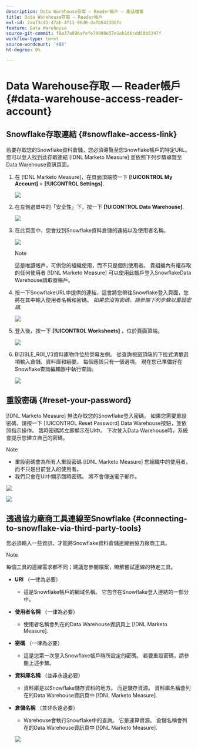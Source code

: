 ```yaml
---
description: Data Warehouse存取 — Reader帳戶 — 產品檔案
title: Data Warehouse存取 — Reader帳戶
exl-id: 2aa73c41-47ab-4f11-96d8-dafb642308fc
feature: Data Warehouse
source-git-commit: f8a37a996afefe78900e57e1eb166cdd50b5347f
workflow-type: tm+mt
source-wordcount: '488'
ht-degree: 0%

---
```


# Data Warehouse存取 — Reader帳戶 {#data-warehouse-access-reader-account}

## Snowflake存取連結 {#snowflake-access-link}

若要存取您的Snowflake資料倉儲，您必須導覽至您Snowflake帳戶的特定URL。 您可以登入找到此存取連結 [!DNL Marketo Measure] 並依照下列步驟導覽至Data Warehouse資訊頁面。

1. 在 [!DNL Marketo Measure]，在頁面頂端按一下 **[!UICONTROL My Account]** > **[!UICONTROL Settings]**.

   ![](assets/data-warehouse-access-reader-account-1.png)

1. 在左側選單中的「安全性」下，按一下 **[!UICONTROL Data Warehouse]**.

   ![](assets/data-warehouse-access-reader-account-2.png)

1. 在此頁面中，您會找到Snowflake資料倉儲的連結以及使用者名稱。

   ![](assets/data-warehouse-access-reader-account-3.png)

   >[!NOTE]
   >
   >這是唯讀帳戶，可供您的組織使用，而不只是個別使用者。 貴組織內有權存取的任何使用者 [!DNL Marketo Measure] 可以使用此帳戶登入SnowflakeData Warehouse讀取器帳戶。

1. 按一下SnowflakeURL中提供的連結，這會將您帶往Snowflake登入頁面，您將在其中輸入使用者名稱和密碼。 _如果您沒有密碼，請參閱下列步驟以重設密碼_.

   ![](assets/data-warehouse-access-reader-account-4.png)

1. 登入後，按一下 **[!UICONTROL Worksheets]** ，位於頁面頂端。

   ![](assets/data-warehouse-access-reader-account-5.png)

1. BIZIBLE_ROI_V3資料庫物件位於熒幕左側。 從查詢視窗頂端的下拉式清單選項輸入倉儲、資料庫和綱要。 每個應該只有一個選項。 現在您已準備好在Snowflake查詢編輯器中執行查詢。

   ![](assets/data-warehouse-access-reader-account-6.png)

## 重設密碼 {#reset-your-password}

[!DNL Marketo Measure] 無法存取您的Snowflake登入密碼。 如果您需要重設密碼，請按一下 [!UICONTROL Reset Password] Data Warehouse按鈕，並依照指示操作。 臨時密碼將立即顯示在UI中。 下次登入Data Warehouse時，系統會提示您建立自己的密碼。

>[!NOTE]
>
>* 重設密碼會為所有人重設密碼 [!DNL Marketo Measure] 您組織中的使用者，而不只是目前登入的使用者。
>* 我們只會在UI中顯示臨時密碼。 將不會傳送電子郵件。

![](assets/data-warehouse-access-reader-account-7.png)

![](assets/data-warehouse-access-reader-account-8.png)

## 透過協力廠商工具連線至Snowflake {#connecting-to-snowflake-via-third-party-tools}

您必須輸入一些資訊，才能將Snowflake資料倉儲連線到協力廠商工具。

>[!NOTE]
>
>每個工具的連線需求都不同；建議您參閱檔案，瞭解嘗試連線的特定工具。

* **URI** （一律為必要）
   * 這是Snowflake帳戶的網域名稱。  它包含在Snowflake登入連結的一部分中。
* **使用者名稱** （一律為必要）
   * 使用者名稱會列在的Data Warehouse資訊頁上 [!DNL Marketo Measure].
* **密碼** （一律為必要）
   * 這是您第一次登入Snowflake帳戶時所設定的密碼。  若要重設密碼，請參閱上述步驟。
* **資料庫名稱** （並非永遠必要）
   * 資料庫是以Snowflake儲存資料的地方。 而是儲存資源。 資料庫名稱會列在的Data Warehouse資訊頁中 [!DNL Marketo Measure].
* **倉儲名稱** （並非永遠必要）
   * Warehouse會執行Snowflake中的查詢。 它是運算資源。  倉儲名稱會列在的Data Warehouse資訊頁中 [!DNL Marketo Measure].

  ![](assets/data-warehouse-access-reader-account-9.png)
